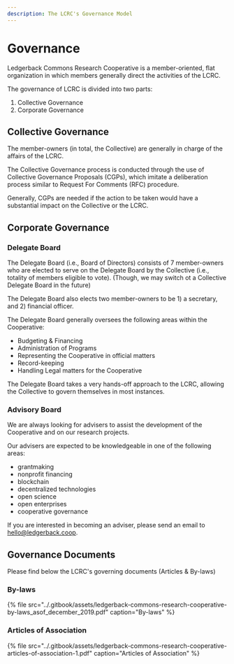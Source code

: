 ```yaml
---
description: The LCRC's Governance Model
---
```


# Governance

Ledgerback Commons Research Cooperative is a member-oriented, flat organization in which members generally direct the activities of the LCRC. 

The governance of LCRC is divided into two parts:

1. Collective Governance
2. Corporate Governance

## Collective Governance

The member-owners \(in total, the Collective\) are generally in charge of the affairs of the LCRC. 

The Collective Governance process is conducted through the use of Collective Governance Proposals \(CGPs\), which imitate a deliberation process similar to Request For Comments \(RFC\) procedure. 

Generally, CGPs are needed if the action to be taken would have a substantial impact on the Collective or  the LCRC.



## Corporate Governance

### Delegate Board

The Delegate Board \(i.e., Board of Directors\) consists of 7 member-owners who are elected to serve on the Delegate Board by the Collective \(i.e., totality of members eligible to vote\). \(Though, we may switch ot a Collective Delegate Board in the future\)

The Delegate Board also elects two member-owners to be 1\) a secretary, and 2\) financial officer.

The Delegate Board generally oversees the following areas within the Cooperative:

* Budgeting & Financing
* Administration of Programs
* Representing the Cooperative in official matters
* Record-keeping
* Handling Legal matters for the Cooperative

The Delegate Board takes a very hands-off approach to the LCRC, allowing the Collective to govern themselves in most instances. 

### Advisory Board

We are always looking for advisers to assist the development of the Cooperative and on our research projects. 

Our advisers are expected to be knowledgeable in one of the following areas:

* grantmaking
* nonprofit financing
* blockchain
* decentralized technologies
* open science
* open enterprises
* cooperative governance

If you are interested in becoming an adviser, please send an email to hello@ledgerback.coop.

## Governance Documents

Please find below the LCRC's governing documents \(Articles & By-laws\)

### By-laws

{% file src="../.gitbook/assets/ledgerback-commons-research-cooperative-by-laws\_asof\_december\_2019.pdf" caption="By-laws" %}

### Articles of Association

{% file src="../.gitbook/assets/ledgerback-commons-research-cooperative-articles-of-association-1.pdf" caption="Articles of Association" %}

